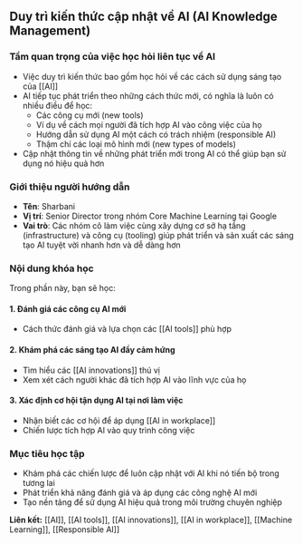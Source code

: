 ## Duy trì kiến thức cập nhật về AI (AI Knowledge Management)

### Tầm quan trọng của việc học hỏi liên tục về AI

- Việc duy trì kiến thức bao gồm học hỏi về các cách sử dụng sáng tạo của [[AI]]
- AI tiếp tục phát triển theo những cách thức mới, có nghĩa là luôn có nhiều điều để học:
    - Các công cụ mới (new tools)
    - Ví dụ về cách mọi người đã tích hợp AI vào công việc của họ
    - Hướng dẫn sử dụng AI một cách có trách nhiệm (responsible AI)
    - Thậm chí các loại mô hình mới (new types of models)
- Cập nhật thông tin về những phát triển mới trong AI có thể giúp bạn sử dụng nó hiệu quả hơn


### Giới thiệu người hướng dẫn

- **Tên**: Sharbani
- **Vị trí**: Senior Director trong nhóm Core Machine Learning tại Google
- **Vai trò**: Các nhóm cô làm việc cùng xây dựng cơ sở hạ tầng (infrastructure) và công cụ (tooling) giúp phát triển và sản xuất các sáng tạo AI tuyệt vời nhanh hơn và dễ dàng hơn


### Nội dung khóa học

Trong phần này, bạn sẽ học:

#### 1. Đánh giá các công cụ AI mới

- Cách thức đánh giá và lựa chọn các [[AI tools]] phù hợp


#### 2. Khám phá các sáng tạo AI đầy cảm hứng

- Tìm hiểu các [[AI innovations]] thú vị
- Xem xét cách người khác đã tích hợp AI vào lĩnh vực của họ


#### 3. Xác định cơ hội tận dụng AI tại nơi làm việc

- Nhận biết các cơ hội để áp dụng [[AI in workplace]]
- Chiến lược tích hợp AI vào quy trình công việc


### Mục tiêu học tập

- Khám phá các chiến lược để luôn cập nhật với AI khi nó tiến bộ trong tương lai
- Phát triển khả năng đánh giá và áp dụng các công nghệ AI mới
- Tạo nền tảng để sử dụng AI hiệu quả trong môi trường chuyên nghiệp

**Liên kết:** [[AI]], [[AI tools]], [[AI innovations]], [[AI in workplace]], [[Machine Learning]], [[Responsible AI]]

